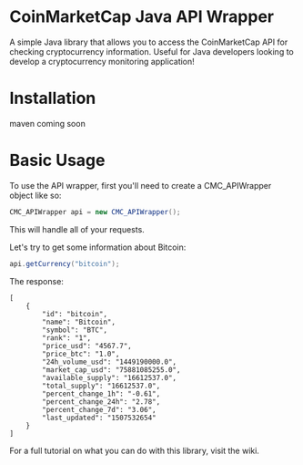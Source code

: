 # CoinMarketCap Java API Wrapper 
A simple Java library that allows you to access the CoinMarketCap API for checking cryptocurrency information. Useful for Java developers looking to develop a cryptocurrency monitoring application!

# Installation
maven coming soon

# Basic Usage

To use the API wrapper, first you'll need to create a CMC_APIWrapper object like so:

```java
CMC_APIWrapper api = new CMC_APIWrapper();
```

This will handle all of your requests. 

Let's try to get some information about Bitcoin:

```java
api.getCurrency("bitcoin");
```

The response:

```
[
    {
        "id": "bitcoin", 
        "name": "Bitcoin", 
        "symbol": "BTC", 
        "rank": "1", 
        "price_usd": "4567.7", 
        "price_btc": "1.0", 
        "24h_volume_usd": "1449190000.0", 
        "market_cap_usd": "75881085255.0", 
        "available_supply": "16612537.0", 
        "total_supply": "16612537.0", 
        "percent_change_1h": "-0.61", 
        "percent_change_24h": "2.78", 
        "percent_change_7d": "3.06", 
        "last_updated": "1507532654"
    }
]
```

For a full tutorial on what you can do with this library, visit the wiki. 


